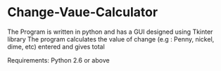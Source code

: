# Change-Vaue-Calculator

The Program is written in python and has a GUI designed using Tkinter library
The program calculates the value of change (e.g : Penny, nickel, dime, etc) entered and gives total

Requirements:
Python 2.6 or above


